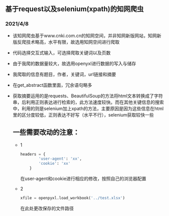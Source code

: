 ## 基于request以及selenium(xpath)的知网爬虫 ##
### 2021/4/8 ###

* 该知网爬虫基于www.cnki.com.cn的知网空间，并非知网新版网站，知网新版反爬技术略高，水平有限，故选用知网空间进行爬取

* 代码选择交互式输入，可选择爬取关键词以及页数

* 由于我爬的数据量较大，故选用openyxl进行数据的写入与储存

* 我爬取的信息有题目，作者，关键词，url链接和摘要

* 在get_abstract函数里面，冗余语句略多

* 获取摘要运用的是requests、BeautifulSoup的方法将html文本转换成了字符串，后利用正则表达进行检索的，此方法速度较快。而在其他关键信息的搜索中，利用的则是selenium加上xpath的方法，主要原因是因为这些信息在html里的区分度较低，正则表达不好写（水平不行），selenium获取较快一些

  ## 一些需要改动的注意：

  * 1

    ```python
    headers = {
            'user-agent': 'xx',
            'cookie': 'xx'
        }
    ```

    在user-agent和cookie进行相应的修改，按照自己的浏览器配置

  * 2

    ```python
    xfile = openpyxl.load_workbook('../test.xlsx')
    ```

    在此处更改保存的文件路径
    
    

  

  

  

  

